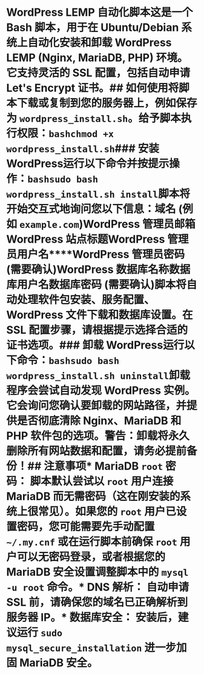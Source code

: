# WordPress LEMP 自动化脚本这是一个 Bash 脚本，用于在 Ubuntu/Debian 系统上**自动化安装和卸载 WordPress LEMP (Nginx, MariaDB, PHP) 环境**。它支持灵活的 SSL 配置，包括自动申请 Let's Encrypt 证书。## 如何使用将脚本下载或复制到您的服务器上，例如保存为 `wordpress_install.sh`。给予脚本执行权限：```bashchmod +x wordpress_install.sh```### 安装 WordPress运行以下命令并按提示操作：```bashsudo bash wordpress_install.sh install```脚本将开始交互式地询问您以下信息：**域名** (例如 `example.com`)**WordPress 管理员邮箱****WordPress 站点标题****WordPress 管理员用户名****WordPress 管理员密码** (需要确认)**WordPress 数据库名称****数据库用户名****数据库密码** (需要确认)脚本将自动处理软件包安装、服务配置、WordPress 文件下载和数据库设置。在 SSL 配置步骤，请根据提示选择合适的证书选项。### 卸载 WordPress运行以下命令：```bashsudo bash wordpress_install.sh uninstall```卸载程序会尝试自动发现 WordPress 实例。它会询问您确认要卸载的网站路径，并提供是否彻底清除 Nginx、MariaDB 和 PHP 软件包的选项。**警告：卸载将永久删除所有网站数据和配置，请务必提前备份！**## 注意事项* **MariaDB `root` 密码：** 脚本默认尝试以 `root` 用户连接 MariaDB 而无需密码（这在刚安装的系统上很常见）。如果您的 `root` 用户已设置密码，您可能需要先手动配置 `~/.my.cnf` 或在运行脚本前确保 `root` 用户可以无密码登录，或者根据您的 MariaDB 安全设置调整脚本中的 `mysql -u root` 命令。* **DNS 解析：** 自动申请 SSL 前，请确保您的域名已正确解析到服务器 IP。* **数据库安全：** 安装后，建议运行 `sudo mysql_secure_installation` 进一步加固 MariaDB 安全。
